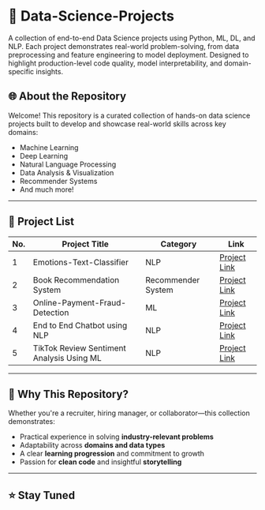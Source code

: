 # 🚀 Data-Science-Projects
A collection of end-to-end Data Science projects using Python, ML, DL, and NLP. Each project demonstrates real-world problem-solving, from data preprocessing and feature engineering to model deployment. Designed to highlight production-level code quality, model interpretability, and domain-specific insights.

## 🌐 About the Repository

Welcome! This repository is a curated collection of hands-on data science projects built to develop and showcase real-world skills across key domains:

- Machine Learning
- Deep Learning
- Natural Language Processing
- Data Analysis & Visualization
- Recommender Systems
- And much more!

---

## 📂 Project List

| No. | Project Title | Category | Link |
|-----|---------------|----------|------|
| 1   | Emotions-Text-Classifier | NLP | [Project Link](./Emotions-Text-Classifier) |
| 2   | Book Recommendation System | Recommender System | [Project Link](./Book-Recommendation-System) |
| 3   | Online-Payment-Fraud-Detection | ML | [Project Link](./Online-Payment-Fraud-Detection) |
| 4   | End to End Chatbot using NLP | NLP | [Project Link](https://github.com/tejaschorge/Data-Science-Projects/tree/main/End%20to%20End%20Chatbot%20using%20NLP) |
| 5   | TikTok Review Sentiment Analysis Using ML | NLP | [Project Link](./) |

---

## 💼 Why This Repository?

Whether you're a recruiter, hiring manager, or collaborator—this collection demonstrates:

- Practical experience in solving **industry-relevant problems**
- Adaptability across **domains and data types**
- A clear **learning progression** and commitment to growth
- Passion for **clean code** and insightful **storytelling**

---

## ⭐ Stay Tuned
